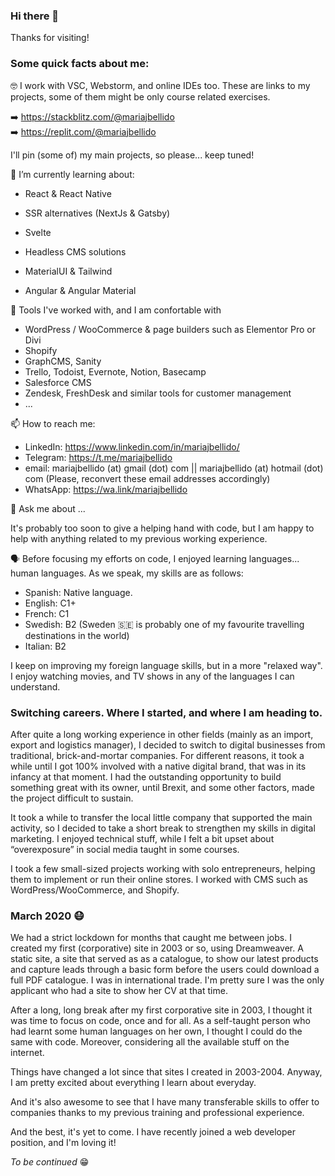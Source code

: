 ### Hi there 👋

Thanks for visiting!

### Some quick facts about me:

🤓 I work with VSC, Webstorm, and online IDEs too. These are links to my projects, some of them might be only course related exercises. 

➡️ https://stackblitz.com/@mariajbellido \
➡️ https://replit.com/@mariajbellido 


I'll pin (some of) my main projects, so please... keep tuned! 



🌱 I’m currently learning about: 


- React & React Native
- SSR alternatives (NextJs & Gatsby)
- Svelte

- Headless CMS solutions

- MaterialUI & Tailwind 

- Angular & Angular Material



🥳 Tools I've worked with, and I am confortable with 

- WordPress / WooCommerce & page builders such as Elementor Pro or Divi 
- Shopify 
- GraphCMS, Sanity 
- Trello, Todoist, Evernote, Notion, Basecamp 
- Salesforce CMS 
- Zendesk, FreshDesk and similar tools for customer management 
- ... 


📫 How to reach me:

- LinkedIn: https://www.linkedin.com/in/mariajbellido/
- Telegram: https://t.me/mariajbellido
- email: mariajbellido (at) gmail (dot) com || mariajbellido (at) hotmail (dot) com (Please, reconvert these email addresses accordingly)
- WhatsApp: https://wa.link/mariajbellido



💬 Ask me about ... 

It's probably too soon to give a helping hand with code, but I am happy to help with anything related to my previous working experience. 



🗣 Before focusing my efforts on code, I enjoyed learning languages... human languages. As we speak, my skills are as follows:

- Spanish: Native language.
- English: C1+
- French: C1
- Swedish: B2 (Sweden 🇸🇪 is probably one of my favourite travelling destinations in the world)
- Italian: B2


I keep on improving my foreign language skills, but in a more "relaxed way". I enjoy watching movies, and TV shows in any of the languages I can understand.


### Switching careers. Where I started, and where I am heading to.

After quite a long working experience in other fields (mainly as an import, export and logistics manager), I decided to switch to digital businesses from traditional, brick-and-mortar companies.
For different reasons, it took a while until I got 100% involved with a native digital brand, that was in its infancy at that moment. I had the outstanding opportunity to build something great with its owner, until Brexit, and some other factors, made the project difficult to sustain.

It took a while to transfer the local little company that supported the main activity, so I decided to take a short break to strengthen my skills in digital marketing. I enjoyed technical stuff, while I felt a bit upset about “overexposure” in social media taught in some courses.

I took a few small-sized projects working with solo entrepreneurs, helping them to implement or run their online stores. I worked with CMS such as WordPress/WooCommerce, and Shopify.

### **March 2020** 😷

We had a strict lockdown for months that caught me between jobs. 
I created my first (corporative) site in 2003 or so, using Dreamweaver. A static site, a site that served as as a catalogue, to show our latest products and capture leads through a basic form before the users could download a full PDF catalogue. I was in international trade.
I'm pretty sure I was the only applicant who had a site to show her CV at that time.

After a long, long break after my first corporative site in 2003, I thought it was time to focus on code, once and for all.
As a self-taught person who had learnt some human languages on her own, I thought I could do the same with code. Moreover, considering all the available stuff on the internet.

Things have changed a lot since that sites I created in 2003-2004. Anyway, I am pretty excited about everything I learn about everyday. 

And it's also awesome to see that I have many transferable skills to offer to companies thanks to my previous training and professional experience. 

And the best, it's yet to come. I have recently joined a web developer position, and I'm loving it!

*To be continued* 😁
